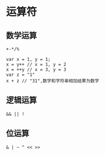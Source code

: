 # 运算符

## 数学运算

```
+-*/%
```

```
var x = 1, y = 1;
x = y++ // x = 1, y = 2
x = ++y // x = 3, y = 3
var z = "1"
x + z // "31",数字和字符串相加结果为数字
```

## 逻辑运算

```
&& || !
```

## 位运算

```
& | ~ ^ << >>
```

